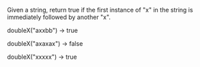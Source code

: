 Given a string, return true if the first instance of "x" in the string is immediately followed by another "x".

doubleX("axxbb") → true

doubleX("axaxax") → false

doubleX("xxxxx") → true
